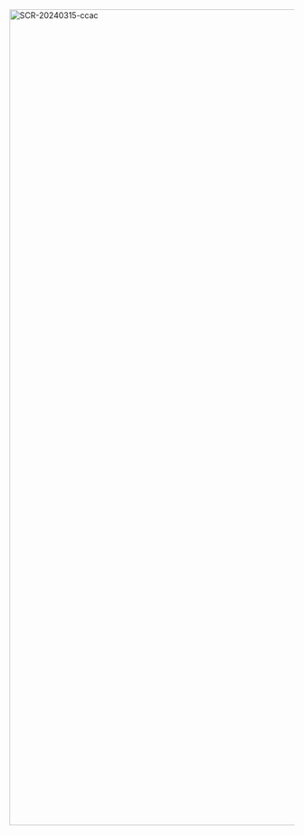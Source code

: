 <img width="1440" alt="SCR-20240315-ccac" src="https://github.com/ALL-ALL-ALL/Bank/assets/157831738/f1cc97d3-1ee3-4c1d-a853-58fdd92d9610">
